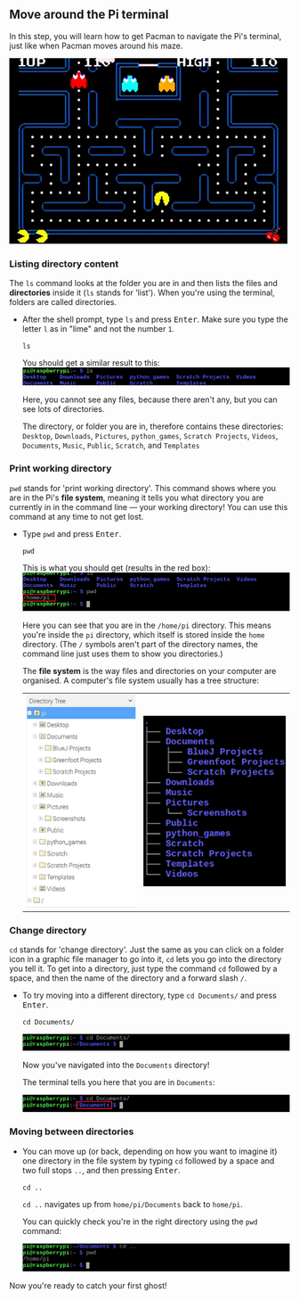 ## Move around the Pi terminal

In this step, you will learn how to get Pacman to navigate the Pi's terminal, just like when Pacman moves around his maze.

![Pacman Gif](images/pacmangiphy.gif)

### Listing directory content

The `ls` command looks at the folder you are in and then lists the files and **directories** inside it (`ls` stands for 'list'). When you're using the terminal, folders are called directories.

+ After the shell prompt, type `ls` and press <kbd>Enter</kbd>. Make sure you type the letter `l` as in "lime" and not the number `1`.
  ```
  ls
  ```
  You should get a similar result to this:
  ![LS Command](images/lscommand.png)

  Here, you cannot see any files, because there aren't any, but you can see lots of directories.

  The directory, or folder you are in, therefore contains these directories:
  `Desktop`, `Downloads`, `Pictures`, `python_games`, `Scratch Projects`, `Videos`, `Documents`, `Music`, `Public`, `Scratch`, and `Templates`


### Print working directory

`pwd` stands for 'print working directory'. This command shows where you are in the Pi's **file system**, meaning it tells you what directory you are currently in in the command line — your working directory! You can use this command at any time to not get lost.

+ Type `pwd` and press <kbd>Enter</kbd>.
  ```
  pwd
  ```
  This is what you should get (results in the red box):
  ![PWD Command](images/pwdcommand.png)

  Here you can see that you are in the `/home/pi` directory. This means you're inside the `pi` directory, which itself is stored inside the `home` directory. (The `/` symbols aren't part of the directory names, the command line just uses them to show you directories.)

  The **file system** is the way files and directories on your computer are organised. A computer's file system usually has a tree structure:

  |                                              |                                              |
  | :------------------------------------------: | :------------------------------------------: |
  | ![File Manager](images/filemanager.png)      | ![File Tree](images/filetree.png)            |



### Change directory

`cd` stands for 'change directory'. Just the same as you can click on a folder icon in a graphic file manager to go into it, `cd` lets you go into the directory you tell it. To get into a directory, just type the command `cd` followed by a space, and then the name of the directory and a forward slash `/`.

+ To try moving into a different directory, type `cd Documents/` and press <kbd>Enter</kbd>.
  ```
  cd Documents/
  ```
  ![CD Documents](images/cddocuments.png)

  Now you've navigated into the `Documents` directory!

  The terminal tells you here that you are in `Documents`:

  ![CD Documents path](images/cddocumentspath.png)


### Moving between directories

+ You can move up (or back, depending on how you want to imagine it) one directory in the file system by typing `cd` followed by a space and two full stops `..`, and then pressing <kbd>Enter</kbd>.
  ```
  cd ..
  ```
  `cd ..` navigates up from `home/pi/Documents` back to `home/pi`.

  You can quickly check you're in the right directory using the `pwd` command:

  ![CD DotDot Command](images/cddotdotcommand.png)

Now you're ready to catch your first ghost!
